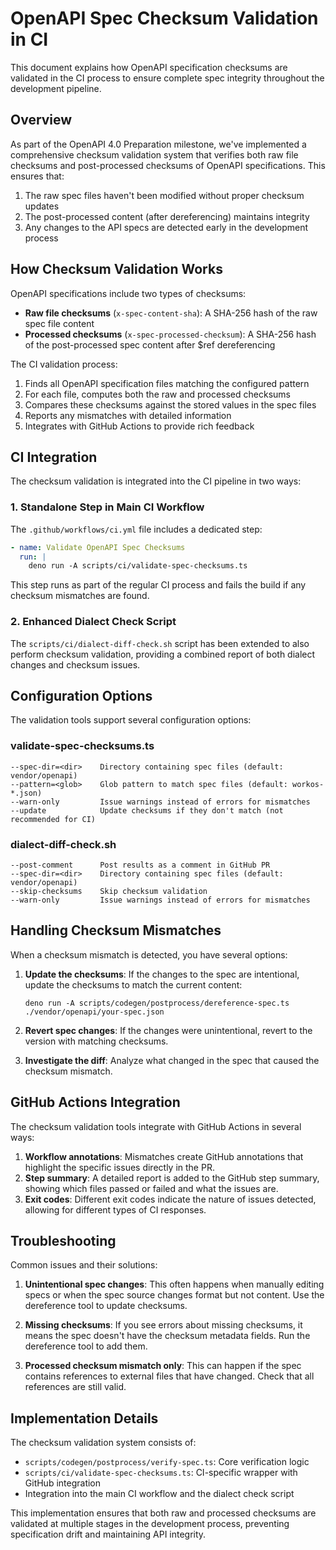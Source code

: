 # OpenAPI Spec Checksum Validation in CI

This document explains how OpenAPI specification checksums are validated in the CI process to ensure complete spec integrity throughout the development pipeline.

## Overview

As part of the OpenAPI 4.0 Preparation milestone, we've implemented a comprehensive checksum validation system that verifies both raw file checksums and post-processed checksums of OpenAPI specifications. This ensures that:

1. The raw spec files haven't been modified without proper checksum updates
2. The post-processed content (after dereferencing) maintains integrity
3. Any changes to the API specs are detected early in the development process

## How Checksum Validation Works

OpenAPI specifications include two types of checksums:

- **Raw file checksums** (`x-spec-content-sha`): A SHA-256 hash of the raw spec file content
- **Processed checksums** (`x-spec-processed-checksum`): A SHA-256 hash of the post-processed spec content after $ref dereferencing

The CI validation process:

1. Finds all OpenAPI specification files matching the configured pattern
2. For each file, computes both the raw and processed checksums
3. Compares these checksums against the stored values in the spec files
4. Reports any mismatches with detailed information
5. Integrates with GitHub Actions to provide rich feedback

## CI Integration

The checksum validation is integrated into the CI pipeline in two ways:

### 1. Standalone Step in Main CI Workflow

The `.github/workflows/ci.yml` file includes a dedicated step:

```yaml
- name: Validate OpenAPI Spec Checksums
  run: |
    deno run -A scripts/ci/validate-spec-checksums.ts
```

This step runs as part of the regular CI process and fails the build if any checksum mismatches are found.

### 2. Enhanced Dialect Check Script

The `scripts/ci/dialect-diff-check.sh` script has been extended to also perform checksum validation, providing a combined report of both dialect changes and checksum issues.

## Configuration Options

The validation tools support several configuration options:

### validate-spec-checksums.ts

```
--spec-dir=<dir>    Directory containing spec files (default: vendor/openapi)
--pattern=<glob>    Glob pattern to match spec files (default: workos-*.json)
--warn-only         Issue warnings instead of errors for mismatches
--update            Update checksums if they don't match (not recommended for CI)
```

### dialect-diff-check.sh

```
--post-comment      Post results as a comment in GitHub PR
--spec-dir=<dir>    Directory containing spec files (default: vendor/openapi)
--skip-checksums    Skip checksum validation
--warn-only         Issue warnings instead of errors for mismatches
```

## Handling Checksum Mismatches

When a checksum mismatch is detected, you have several options:

1. **Update the checksums**: If the changes to the spec are intentional, update the checksums to match the current content:
   ```
   deno run -A scripts/codegen/postprocess/dereference-spec.ts ./vendor/openapi/your-spec.json
   ```

2. **Revert spec changes**: If the changes were unintentional, revert to the version with matching checksums.

3. **Investigate the diff**: Analyze what changed in the spec that caused the checksum mismatch.

## GitHub Actions Integration

The checksum validation tools integrate with GitHub Actions in several ways:

1. **Workflow annotations**: Mismatches create GitHub annotations that highlight the specific issues directly in the PR.
2. **Step summary**: A detailed report is added to the GitHub step summary, showing which files passed or failed and what the issues are.
3. **Exit codes**: Different exit codes indicate the nature of issues detected, allowing for different types of CI responses.

## Troubleshooting

Common issues and their solutions:

1. **Unintentional spec changes**: This often happens when manually editing specs or when the spec source changes format but not content. Use the dereference tool to update checksums.

2. **Missing checksums**: If you see errors about missing checksums, it means the spec doesn't have the checksum metadata fields. Run the dereference tool to add them.

3. **Processed checksum mismatch only**: This can happen if the spec contains references to external files that have changed. Check that all references are still valid.

## Implementation Details

The checksum validation system consists of:

- `scripts/codegen/postprocess/verify-spec.ts`: Core verification logic
- `scripts/ci/validate-spec-checksums.ts`: CI-specific wrapper with GitHub integration
- Integration into the main CI workflow and the dialect check script

This implementation ensures that both raw and processed checksums are validated at multiple stages in the development process, preventing specification drift and maintaining API integrity.